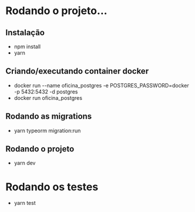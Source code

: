 # Rodando o projeto...
## Instalação
- npm install
- yarn

## Criando/executando container docker
- docker run --name oficina_postgres -e POSTGRES_PASSWORD=docker -p 5432:5432 -d postgres
- docker run oficina_postgres

## Rodando as migrations
- yarn typeorm migration:run

## Rodando o projeto
- yarn dev

# Rodando os testes
- yarn test